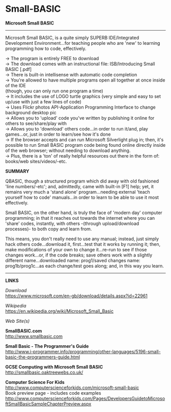 # Small-BASIC
**Microsoft Small BASIC**  

-----

Microsoft Small BASIC, is a quite simply SUPERB IDE/Integrated Development Environment...for teaching people who are 'new' to learning programming how to code, effectively.

-> The program is entirely FREE to download  
-> The download comes with an instructional file: ISB/Introducing Small BASIC [.pdf]  
-> There is built-in intellisense with automatic code completion   
-> You're allowed to have multiple programs open all together at once inside of the IDE   
   (though, you can only run one program a time)  
-> It includes the use of LOGO turtle graphics (very simple and easy to set up/use with just a few lines of code)  
-> Uses Flickr photos API-Application Programming Interface to change background desktop pic  
-> Allows you to 'upload' code you've written by publishing it online for others to see/share/play with  
-> Allows you to 'download' others code...in order to run it/and, play games...or, just in order to learn/see how it's done  
-> If the browser accepts and can run Microsoft Silverlight plug in; then, it's possible to run Small BASIC program code being found online directly inside of the web browser; without needing to download anything.  
-> Plus, there is a 'ton' of really helpful resources out there in the form of: books/web sites/videos/-etc.    

**SUMMARY**  

QBASIC, though a structured program which did away with old fashioned 'line numbers/-etc'; and, admittedly, came with built-in [F1] help; yet, it remains very much a 'stand alone' program...needing external 'teach yourself how to code' manuals...in order to learn to be able to use it most effectively. 

Small BASIC, on the other hand, is truly the face of 'modern day' computer programming; in that it reaches out towards the internet where you can 'share' codes, instantly, with others -(through upload/download processes)- to both copy and learn from.  

This means, you don't really need to use any manual; instead, just simply hack others code...download it, first...test that it works by running it; then, make modifications of your own to change it...re-run to see if those changes work...or, if the code breaks; save others work with a slightly different name...downloaded name: prog1/saved changes name: prog1b/prog1c...as each change/test goes along; and, in this way you learn.

-----

**LINKS**  

*Download*    
https://www.microsoft.com/en-gb/download/details.aspx?id=22961

*Wikipedia*    
https://en.wikipedia.org/wiki/Microsoft_Small_Basic

*Web Site(s)*    

**SmallBASIC.com**    
http://www.smallbasic.com  

**Small Basic - The Programmer's Guide**  
http://www.i-programmer.info/programming/other-languages/5196-small-basic-the-programmers-guide.html  

**GCSE Computing with Microsoft Small BASIC**    
http://smallbasic.oaktreewebs.co.uk/  

**Computer Science For Kids**    
http://www.computerscienceforkids.com/microsoft-small-basic  
Book preview page - includes code examples  
http://www.computerscienceforkids.com/Pages/DevelopersGuidetoMicrosoftSmallBasicSampleChapterPreview.aspx  


